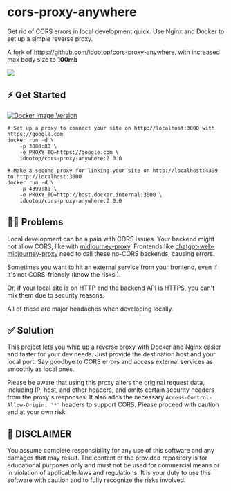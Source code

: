 # cors-proxy-anywhere

Get rid of CORS errors in local development quick. Use Nginx and Docker to set up a simple reverse proxy.

A fork of https://github.com/idootop/cors-proxy-anywhere, with increased max body size to **100mb**

![](demo.webp)

## ⚡️ Get Started

[![Docker Image Version](https://img.shields.io/docker/v/shandyba/cors-proxy-anywhere?color=%23086DCD&label=docker%20image)](https://hub.docker.com/r/shandyba/cors-proxy-anywhere)

```shell
# Set up a proxy to connect your site on http://localhost:3000 with https://google.com
docker run -d \
    -p 3000:80 \
    -e PROXY_TO=https://google.com \
    idootop/cors-proxy-anywhere:2.0.0

# Make a second proxy for linking your site on http://localhost:4399 to http://localhost:3000
docker run -d \
    -p 4399:80 \
    -e PROXY_TO=http://host.docker.internal:3000 \
    idootop/cors-proxy-anywhere:2.0.0
```

## 👨‍💻 Problems

Local development can be a pain with CORS issues. Your backend might not allow CORS, like with [midjourney-proxy](https://github.com/novicezk/midjourney-proxy). Frontends like [chatgpt-web-midjourney-proxy](https://github.com/Dooy/chatgpt-web-midjourney-proxy) need to call these no-CORS backends, causing errors.

Sometimes you want to hit an external service from your frontend, even if it's not CORS-friendly (know the risks!).

Or, if your local site is on HTTP and the backend API is HTTPS, you can't mix them due to security reasons.

All of these are major headaches when developing locally.

## ✅ Solution

This project lets you whip up a reverse proxy with Docker and Nginx easier and faster for your dev needs. Just provide the destination host and your local port. Say goodbye to CORS errors and access external services as smoothly as local ones.

Please be aware that using this proxy alters the original request data, including IP, host, and other headers, and omits certain security headers from the proxy's responses. It also adds the necessary `Access-Control-Allow-Origin: '*'` headers to support CORS. Please proceed with caution and at your own risk.

## 🚨 DISCLAIMER

You assume complete responsibility for any use of this software and any damages that may result. The content of the provided repository is for educational purposes only and must not be used for commercial means or in violation of applicable laws and regulations. It is your duty to use this software with caution and to fully recognize the risks involved.
